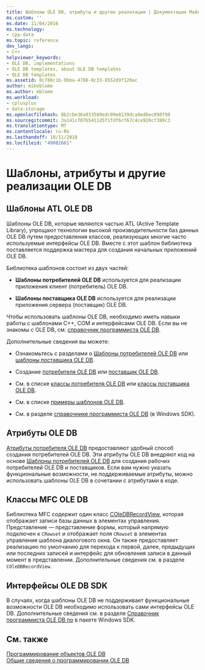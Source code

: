 ```yaml
---
title: Шаблоны OLE DB, атрибуты и другие реализации | Документация Майкрософт
ms.custom: ''
ms.date: 11/04/2016
ms.technology:
- cpp-data
ms.topic: reference
dev_langs:
- C++
helpviewer_keywords:
- OLE DB, implementations
- OLE DB templates, about OLE DB templates
- OLE DB templates
ms.assetid: 0c780c1b-9bba-4788-8c33-8552d9f120ac
author: mikeblome
ms.author: mblome
ms.workload:
- cplusplus
- data-storage
ms.openlocfilehash: 8b2cbe36a933580edc09e8139dca0ed6ec090f90
ms.sourcegitcommit: 3a141cf07b5411d5f1fdf6cf67c4ce928cf389c3
ms.translationtype: MT
ms.contentlocale: ru-RU
ms.lasthandoff: 10/11/2018
ms.locfileid: "49082661"
---
```

# <a name="ole-db-templates-attributes-and-other-implementations"></a>Шаблоны, атрибуты и другие реализации OLE DB

## <a name="atl-ole-db-templates"></a>Шаблоны ATL OLE DB  

Шаблоны OLE DB, которые являются частью ATL (Active Template Library), упрощают технологии высокой производительности баз данных OLE DB путем предоставления классов, реализующих многие часто используемые интерфейсы OLE DB. Вместе с этот шаблон библиотека поставляется поддержка мастера для создания начальных приложений OLE DB.  
  
Библиотека шаблонов состоит из двух частей:  
  
- **Шаблоны потребителей OLE DB** используется для реализации приложения клиент (потребитель) OLE DB.  
  
- **Шаблоны поставщика OLE DB** используется для реализации приложения сервера (поставщик) OLE DB.  
  
Чтобы использовать шаблоны OLE DB, необходимо иметь навыки работы с шаблонами C++, COM и интерфейсами OLE DB. Если вы не знакомы с OLE DB, см. [справочник программиста OLE DB](/previous-versions/windows/desktop/ms713643).  
  
Дополнительные сведения вы можете:  
  
- Ознакомьтесь с разделами о [Шаблоны потребителей OLE DB](../../data/oledb/ole-db-consumer-templates-cpp.md) или [шаблоны поставщика OLE DB](../../data/oledb/ole-db-provider-templates-cpp.md).  
  
- Создание [потребителя OLE DB](../../data/oledb/creating-an-ole-db-consumer.md) или [поставщик OLE DB](../../data/oledb/creating-an-ole-db-provider.md).  
  
- См. в списке [классы потребителя OLE DB](../../data/oledb/ole-db-consumer-templates-reference.md) или [классы поставщика OLE DB](../../data/oledb/ole-db-provider-templates-reference.md).  
  
- См. в списке [примеры шаблонов OLE DB](https://github.com/Microsoft/VCSamples).  
  
- См. в разделе [справочнике программиста OLE DB](/previous-versions/windows/desktop/ms713643) (в Windows SDK).  
  
## <a name="ole-db-attributes"></a>Атрибуты OLE DB  

[Атрибуты потребителя OLE DB](../../windows/ole-db-consumer-attributes.md) предоставляют удобный способ создания потребителей OLE DB. Эти атрибуты OLE DB внедряют код на основе [Шаблоны потребителей OLE DB](../../data/oledb/ole-db-consumer-templates-reference.md) для создания рабочих потребителей OLE DB и поставщиков. Если вам нужно указать функциональные возможности, не поддерживаемые атрибуты, можно использовать шаблоны OLE DB в сочетании с атрибутами в коде.  
  
## <a name="mfc-ole-db-classes"></a>Классы MFC OLE DB  

Библиотека MFC содержит один класс [COleDBRecordView](../../mfc/reference/coledbrecordview-class.md), которая отображает записи базы данных в элементах управления. Представление — представление формы, который напрямую подключен к `CRowset` и отображает поля `CRowset` в элементах управления шаблона диалогового окна. Он также предоставляет реализацию по умолчанию для перехода к первой, далее, предыдущих или последних записей и интерфейс для обновления записи в данный момент в представлении. Дополнительные сведения см. в разделе `COleDBRecordView`.  
  
## <a name="ole-db-sdk-interfaces"></a>Интерфейсы OLE DB SDK  

В случаях, когда шаблоны OLE DB не поддерживает функциональные возможности OLE DB необходимо использовать сами интерфейсы OLE DB. Дополнительные сведения см. в разделе [Справочник программиста OLE DB по](/previous-versions/windows/desktop/ms713643) в пакете Windows SDK.  
  
## <a name="see-also"></a>См. также  

[Программирование объектов OLE DB](../../data/oledb/ole-db-programming.md)<br/>
[Общие сведения о программировании OLE DB](../../data/oledb/ole-db-programming-overview.md)